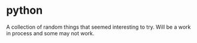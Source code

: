 # python
A collection of random things that seemed interesting to try.
Will be a work in process and some may not work.